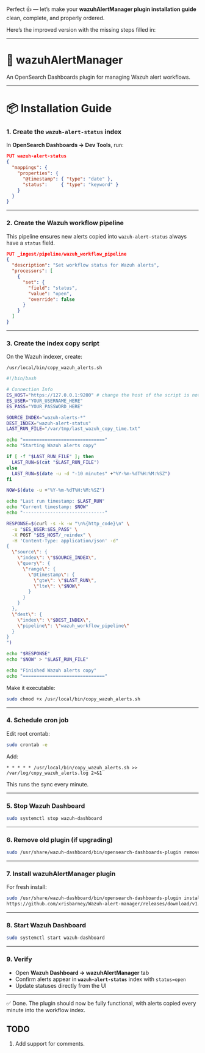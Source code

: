 Perfect 👍 — let’s make your **wazuhAlertManager plugin installation guide** clean, complete, and properly ordered.

Here’s the improved version with the missing steps filled in:

---

# 🚨 wazuhAlertManager

An OpenSearch Dashboards plugin for managing Wazuh alert workflows.

---

# 📦 Installation Guide

### 1. Create the `wazuh-alert-status` index

In **OpenSearch Dashboards → Dev Tools**, run:

```json
PUT wazuh-alert-status
{
  "mappings": {
    "properties": {
      "@timestamp": { "type": "date" },
      "status":     { "type": "keyword" }
    }
  }
}
```

---

### 2. Create the Wazuh workflow pipeline

This pipeline ensures new alerts copied into `wazuh-alert-status` always have a `status` field.

```json
PUT _ingest/pipeline/wazuh_workflow_pipeline
{
  "description": "Set workflow status for Wazuh alerts",
  "processors": [
    {
      "set": {
        "field": "status",
        "value": "open",
        "override": false
      }
    }
  ]
}
```

---

### 3. Create the index copy script

On the Wazuh indexer, create:

`/usr/local/bin/copy_wazuh_alerts.sh`

```bash
#!/bin/bash

# Connection Info
ES_HOST="https://127.0.0.1:9200" # change the host of the script is not located on the indexer
ES_USER="YOUR_USERNAME_HERE"
ES_PASS="YOUR_PASSWORD_HERE"

SOURCE_INDEX="wazuh-alerts-*"
DEST_INDEX="wazuh-alert-status"
LAST_RUN_FILE="/var/tmp/last_wazuh_copy_time.txt"

echo "=============================="
echo "Starting Wazuh alerts copy"

if [ -f "$LAST_RUN_FILE" ]; then
  LAST_RUN=$(cat "$LAST_RUN_FILE")
else
  LAST_RUN=$(date -u -d "-10 minutes" +"%Y-%m-%dT%H:%M:%SZ")
fi

NOW=$(date -u +"%Y-%m-%dT%H:%M:%SZ")

echo "Last run timestamp: $LAST_RUN"
echo "Current timestamp: $NOW"
echo "------------------------------"

RESPONSE=$(curl -s -k -w "\n%{http_code}\n" \
  -u "$ES_USER:$ES_PASS" \
  -X POST "$ES_HOST/_reindex" \
  -H 'Content-Type: application/json' -d"
{
  \"source\": {
    \"index\": \"$SOURCE_INDEX\",
    \"query\": {
      \"range\": {
        \"@timestamp\": {
          \"gte\": \"$LAST_RUN\",
          \"lte\": \"$NOW\"
        }
      }
    }
  },
  \"dest\": {
    \"index\": \"$DEST_INDEX\",
    \"pipeline\": \"wazuh_workflow_pipeline\"
  }
}
")

echo "$RESPONSE"
echo "$NOW" > "$LAST_RUN_FILE"

echo "Finished Wazuh alerts copy"
echo "=============================="
```

Make it executable:

```bash
sudo chmod +x /usr/local/bin/copy_wazuh_alerts.sh
```

---

### 4. Schedule cron job

Edit root crontab:

```bash
sudo crontab -e
```

Add:

```cron
* * * * * /usr/local/bin/copy_wazuh_alerts.sh >> /var/log/copy_wazuh_alerts.log 2>&1
```

This runs the sync every minute.

---

### 5. Stop Wazuh Dashboard

```bash
sudo systemctl stop wazuh-dashboard
```

---

### 6. Remove old plugin (if upgrading)

```bash
sudo /usr/share/wazuh-dashboard/bin/opensearch-dashboards-plugin remove wazuhAlertManager --allow-root
```

---

### 7. Install wazuhAlertManager plugin

For fresh install:

```bash
sudo /usr/share/wazuh-dashboard/bin/opensearch-dashboards-plugin install \
https://github.com/xrisbarney/Wazuh-alert-manager/releases/download/v1.0.1/wazuhAlertManager-2.19.1.zip --allow-root
```

---

### 8. Start Wazuh Dashboard

```bash
sudo systemctl start wazuh-dashboard
```

---

### 9. Verify

* Open **Wazuh Dashboard → wazuhAlertManager** tab
* Confirm alerts appear in **`wazuh-alert-status`** index with `status=open`
* Update statuses directly from the UI

---

✅ Done. The plugin should now be fully functional, with alerts copied every minute into the workflow index.

## TODO
1. Add support for comments.